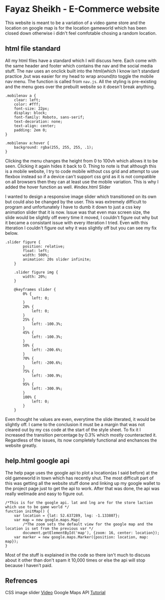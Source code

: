 # Fayaz Sheikh - E-Commerce website

This website is meant to be a variation of a video game store and the location on google map is for the location gameworld which has been closed down otherwise i didn't feel comfotable chosing a random location.

## html file standard

All my html files have a standard which I will discuss here. Each come with the same header and footer which contains the nav and the social media stuff. The nav uses an onclick built into the html(which I know isn't standard practice ,but was easier for my head to wrap around)to toggle the mobile nav menu. The function is called from `nav.js`. All the styling is pre-existing and the menu goes over the prebuilt website so it doesn't break anything.

```
.mobilenav a {
    clear: left;
    color: #fff;
    font-size: 22px;
    display: block;
    font-family: Roboto, sans-serif;
    text-decoration: none;
    text-align: center;
    padding: 2em 0;
}

.mobilenav a:hover {
    background: rgba(255, 255, 255, .1);
}
```
Clicking the menu changes the height from 0 to 100vh which allows it to be seen. Clicking it again hides it back to 0. Thing to note is that although this is a mobile website, I try to code mobile without css grid and attempt to use flexbox instead so if a device can't support css grid as it is not compatible on all browsers then they can at least use the mobile variation. This is why I added the hover function as well.
#index.html Slider

I wanted to design a responsive image slider which transitioned on its own but could also be changed by the user. This was extremely difficult to program and unfortunately I have to dumb it down to just a css key animation slider that it is now. Issue was that even max screen size, the slide would be slightly off every time it moved, I couldn't figure out why but it became a consistant issue with every itteration I tried. Even with this itteration I couldn't figure out why it was slightly off but you can see my fix below.

```
.slider figure {
        position: relative;
        float: left;
        width: 500%;
        animation: 20s slider infinite;
    }

    .slider figure img {
        width: 20%;
    }

    @keyframes slider {
        0% {
            left: 0;
        }
        20% {
            left: 0;
        }
        25% {
            left: -100.3%;
        }
        45% {
            left: -100.3%;
        }
        50% {
            left: -200.6%;
        }
        70% {
            left: -200.6%;
        }
        75% {
            left: -300.9%;
        }
        95% {
            left: -300.9%;
        }
        100% {
            left: 0;
        }
    }

```
Even thought he values are even, everytime the slide itterated, it would be slightly off. I came to the conclusion it must be a margin that was not cleared out by my css code at the start of the style sheet. To fix it I increased the transition percentage by 0.3% which mostly counteracted it. Regardless of the issues, its now completely functional and enchances the website greatly.
## help.html google api

The help page uses the google api to plot a location(as I said before) at the old gameworld in town which has recently shut. The most difficult part of this was getting all the website stuff done and linking up my google wallet to the project page just to get the api to work. After that was done, the api was really wellmade and easy to figure out.
```
/*This is for the google api. lat and lng are for the store laction which use to be game world */
function initMap() {
    var location = {lat: 52.637289, lng: -1.133807};
    var map = new google.maps.Map(
        /*The zoom sets the default view for the google map and the location is set from the previous var */
        document.getElementById('map'), {zoom: 16, center: location});
    var marker = new google.maps.Marker({position: location, map: map});
}
```
Most of the stuff is explained in the code so there isn't much to discuss about it other than don't spam it 10,000 times or else the api will stop because I haven't paid.

## Refrences
CSS image slider [Video](https://www.youtube.com/watch?v=pGHOaY4dhAA)
Google Maps API [Tutorial](https://developers.google.com/maps/documentation/javascript/adding-a-google-map)

